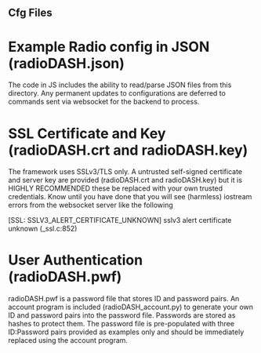 ## Cfg Files

# Example Radio config in JSON (radioDASH.json)
The code in JS includes the ability to read/parse JSON files from this directory.
Any permanent updates to configurations are deferred to commands sent via websocket for the
backend to process.

# SSL Certificate and Key (radioDASH.crt and radioDASH.key)
The framework uses SSLv3/TLS only. A untrusted self-signed certificate and server key are
provided (radioDASH.crt and radioDASH.key) but it is HIGHLY RECOMMENDED these be replaced with
your own trusted credentials. Know until you have done that you will see (harmless) iostream
errors from the websocket server like the following

[SSL: SSLV3_ALERT_CERTIFICATE_UNKNOWN] sslv3 alert certificate unknown (_ssl.c:852)

# User Authentication (radioDASH.pwf)
radioDASH.pwf is a password file that stores ID and password pairs. An account program is included (radioDASH_account.py) to generate your own ID and password pairs into the password file. Passwords are stored as hashes to protect them. The password file is pre-populated with
three ID:Password pairs provided as examples only and should be immediately replaced using the account program.